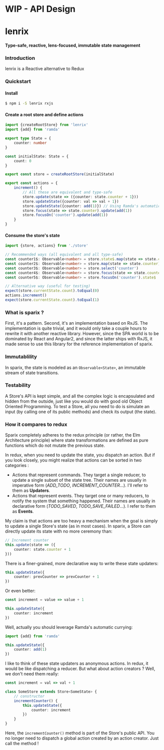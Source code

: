 # WIP - API Design

# lenrix

#### Type-safe, reactive, lens-focused, immutable state management

### Introduction
lenrix is a Reactive alternative to Redux

### Quickstart

#### Install
```sh
$ npm i -S lenrix rxjs
```

#### Create a root store and define actions
```ts
import {createRootStore} from 'lenrix'
import {add} from 'ramda'

export type State = {
    counter: number
}

const initialState: State = {
    count: 0
}

export const store = createRootStore(initialState) 

export const actions = {
    increment() {
        // All these are equivalent and type-safe
        store.update(state => ({counter: state.counter + 1}))
        store.updateState({counter: val => val + 1})
        store.updateState({counter: add(1)}) // Using Ramda's automatically curryied functions
        store.focus(state => state.counter).update(add(1))
        store.focusOn('counter').update(add(1))
    }
}
```

#### Consume the store's state
```ts
import {store, actions} from './store'

// Recommended ways (all equivalent and all type-safe)
const counter1$: Observable<number> = store.state$.map(state => state.counter)
const counter2$: Observable<number> = store.map(state => state.counter)
const counter3$: Observable<number> = store.select('counter')
const counter4$: Observable<number> = store.focus(state => state.counter).state$
const counter5$: Observable<number> = store.focusOn('counter').state$

// Alternative way (useful for testing)
expect(store.currentState.count).toEqual(0)
actions.increment()
expect(store.currentState.count).toEqual(1)
```

### What is sparix ?
First, it's a pattern. Second, it's an implementation based on RxJS. The implementation is quite trivial, and it would only take a couple hours to rewrite it with another reactive library. However, since the SPA world is to be dominated by React and Angular2, and since the latter ships with RxJS, it made sense to use this library for the reference implementation of sparix.

### Immutablility
In sparix, the state is modeled as an `Observable<State>`, an immutable stream of state transitions.

### Testability
A Store's API is kept simple, and all the complex logic is encapsulated and hidden from the outside, just like you would do with good old Object Oriented Programming. To test a Store, all you need to do is simulate an input (by calling one of its public methods) and check its output (the state).

### How it compares to redux
Sparix completely adheres to the redux principle (or rather, the Elm Architecture principle) where state transformations are defined as pure functions which do not mutate the previous state.

In redux, when you need to update the state, you dispatch an action. But if you look closely, you might realize that actions can be sorted in two categories :
* Actions that represent commands. They target a single reducer, to update a single subset of the state tree. Their names are usually in imperative form (*ADD_TODO*, *INCREMENT_COUNTER*...). I'll refer to them as **Updaters**.
* Actions that represent events. They target one or many reducers, to notify the system that something happened. Their names are usually in declarative form (*TODO_SAVED*, *TODO_SAVE_FAILED*...). I refer to them as **Events**.
 
My claim is that actions are too heavy a mechanism when the goal is simply to update a single Store's state (as in most cases). In sparix, a Store can directly update its state with no more ceremony than:
```ts
// Increment counter
this.update(state => ({
    counter: state.counter + 1
}))
```
There is a finer-grained, more declarative way to write these state updaters:
```ts
this.updateState({
    counter: prevCounter => prevCounter + 1
})
```
Or even better:
```ts
const increment = value => value + 1

this.updateState({
    counter: increment
})
```
Well, actually you should leverage Ramda's automatic currying:
```ts
import {add} from 'ramda'

this.updateState({
    counter: add(1)
})
```
I like to think of these state updaters as anonymous actions. In redux, it would be like dispatching a reducer. But what about action creators ? Well, we don't need them really: 
```ts
const increment = val => val + 1

class SomeStore extends Store<SomeState> {
    // constructor
    incrementCounter() {
        this.updateState({
            counter: increment
        })
    }
}
```
Here, the `incrementCounter()` method is part of the Store's public API. You no longer need to dispatch a global action created by an action creator. Just call the method !
